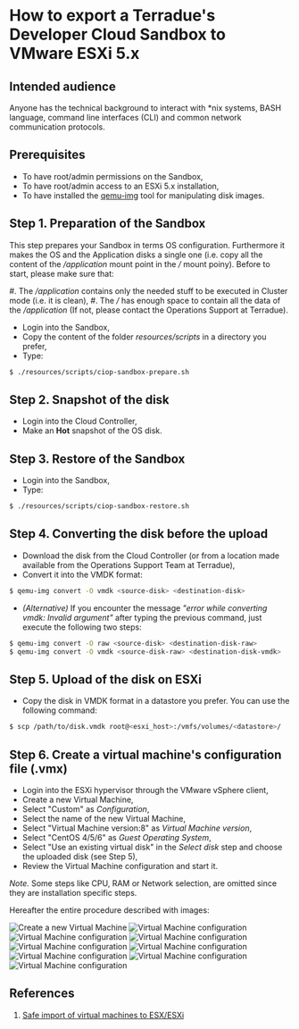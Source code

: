 How to export a Terradue's Developer Cloud Sandbox to VMware ESXi 5.x
=====================================================================

Intended audience
-----------------

Anyone has the technical background to interact with *nix systems, BASH language, command line interfaces (CLI) and common network communication protocols.

Prerequisites
-------------

* To have root/admin permissions on the Sandbox,
* To have root/admin access to an ESXi 5.x installation,
* To have installed the [qemu-img](http://wiki.qemu.org/Main_Page) tool for manipulating disk images.

Step 1. Preparation of the Sandbox
----------------------------------

This step prepares your Sandbox in terms OS configuration. Furthermore it makes the OS and the Application disks a single one (i.e. copy all the content of the */application* mount point in the */* mount poiny). Before to start, please make sure that:

#. The */application* contains only the needed stuff to be executed in Cluster mode (i.e. it is clean), 
#. The */* has enough space to contain all the data of the */application* (If not, please contact the Operations Support at Terradue).  

* Login into the Sandbox,
* Copy the content of the folder *resources/scripts* in a directory you prefer,
* Type:
```bash
$ ./resources/scripts/ciop-sandbox-prepare.sh
```

Step 2. Snapshot of the disk
----------------------------

* Login into the Cloud Controller,
* Make an **Hot** snapshot of the OS disk.

Step 3. Restore of the Sandbox
------------------------------

* Login into the Sandbox,
* Type:
```bash
$ ./resources/scripts/ciop-sandbox-restore.sh
```

Step 4. Converting the disk before the upload
---------------------------------------------

* Download the disk from the Cloud Controller (or from a location made available from the Operations Support Team at Terradue),
* Convert it into the VMDK format:

```bash
$ qemu-img convert -O vmdk <source-disk> <destination-disk>
```
* *(Alternative)* If you encounter the message *"error while converting vmdk: Invalid argument"* after typing the previous command, just execute the following two steps:
```bash
$ qemu-img convert -O raw <source-disk> <destination-disk-raw>
$ qemu-img convert -O vmdk <source-disk-raw> <destination-disk-vmdk>
```

Step 5. Upload of the disk on ESXi
----------------------------------

* Copy the disk in VMDK format in a datastore you prefer. You can use the following command:

```bash
$ scp /path/to/disk.vmdk root@<esxi_host>:/vmfs/volumes/<datastore>/
```

Step 6. Create a virtual machine's configuration file (.vmx)
------------------------------------------------------------

* Login into the ESXi hypervisor through the VMware vSphere client,
* Create a new Virtual Machine,
* Select "Custom" as *Configuration*,
* Select the name of the new Virtual Machine,
* Select "Virtual Machine version:8" as *Virtual Machine version*,
* Select "CentOS 4/5/6" as *Guest Operating System*,
* Select "Use an existing virtual disk" in the *Select disk* step and choose the uploaded disk (see Step 5),
* Review the Virtual Machine configuration and start it.

*Note.* Some steps like CPU, RAM or Network selection, are omitted since they are installation specific steps.

Hereafter the entire procedure described with images:

![Create a new Virtual Machine](resources/images/esxi_1.png "Create a new Virtual Machine")
![Virtual Machine configuration](resources/images/esxi_2.png "Virtual Machine configuration")
![Virtual Machine configuration](resources/images/esxi_3.png "Virtual Machine configuration")
![Virtual Machine configuration](resources/images/esxi_4.png "Virtual Machine configuration")
![Virtual Machine configuration](resources/images/esxi_5.png "Virtual Machine configuration")
![Virtual Machine configuration](resources/images/esxi_6.png "Virtual Machine configuration")
![Virtual Machine configuration](resources/images/esxi_7.png "Virtual Machine configuration")
![Virtual Machine configuration](resources/images/esxi_8.png "Virtual Machine configuration")
![Virtual Machine configuration](resources/images/esxi_9.png "Virtual Machine configuration")


References
----------

1. [Safe import of virtual machines to ESX/ESXi](http://kb.vmware.com/selfservice/microsites/search.do?language=en_US&cmd=displayKC&externalId=2034095)
